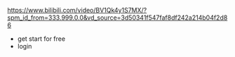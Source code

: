https://www.bilibili.com/video/BV1Qk4y1S7MX/?spm_id_from=333.999.0.0&vd_source=3d50341f547faf8df242a214b04f2d86

- get start for free
- login
